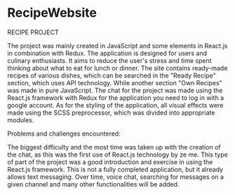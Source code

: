 # RecipeWebsite
RECIPE PROJECT

The project was mainly created in JavaScript and some elements in React.js in combination with Redux. The application is designed for users and culinary enthusiasts. It aims to reduce the user's stress and time spent thinking about what to eat for lunch or dinner. The site contains ready-made recipes of various dishes, which can be searched in the "Ready Recipe" section, which uses API technology. While another section "Own Recipes" was made in pure JavaScript. The chat for the project was made using the React.js framework with Redux for the application you need to log in with a google account. As for the styling of the application, all visual effects were made using the SCSS preprocessor, which was divided into appropriate modules.

Problems and challenges encountered:

The biggest difficulty and the most time was taken up with the creation of the chat, as this was the first use of React.js technology by ze me. This type of part of the project was a good introduction and exercise in using the React.js framework. This is not a fully completed application, but it already allows text messaging. Over time, voice chat, searching for messages on a given channel and many other functionalities will be added.
